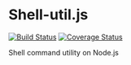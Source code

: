 Shell-util.js
============
[![Build Status](https://travis-ci.org/norahiko/shell-util.svg?branch=master)](https://travis-ci.org/norahiko/shell-util)
[![Coverage Status](https://coveralls.io/repos/norahiko/shell-util/badge.png)](https://coveralls.io/r/norahiko/shell-util)

Shell command utility on Node.js


